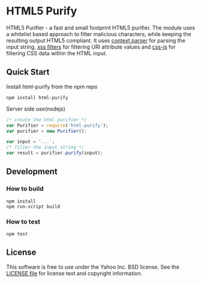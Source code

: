 HTML5 Purify
====================

HTML5 Purifier - a fast and small footprint HTML5 purifier. The module uses a whitelist based approach to filter malicious characters, while keeping the resulting output HTML5 compliant. It uses <a href="https://github.com/yahoo/context-parser">context parser</a> for parsing the input string, <a href="https://github.com/yahoo/xss-filters">xss filters</a> for filtering URI attribute values and <a href="https://github.com/yahoo/css-js">css-js</a> for filtering CSS data within the HTML input.

## Quick Start 

Install html-purify from the npm repo
```shell
npm install html-purify
```

Server side use(nodejs)

```js
/* create the html purifier */
var Purifier = require('html-purify');
var purifier = new Purifier();

var input = '...'; 
/* filter the input string */
var result = purifier.purify(input);
```

## Development

### How to build
```shell
npm install
npm run-script build
```

### How to test
```shell
npm test
```

## License

This software is free to use under the Yahoo Inc. BSD license.
See the [LICENSE file][] for license text and copyright information.

[LICENSE file]: ./LICENSE
